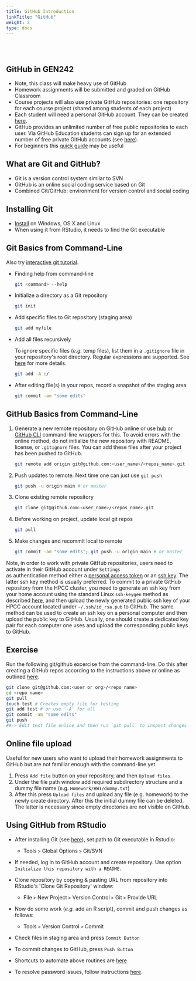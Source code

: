```yaml
---
title: GitHub Introduction
linkTitle: "GitHub"
weight: 2
type: docs
---
```


<br/>
<br/>

## GitHub in GEN242 

+ Note, this class will make heavy use of GitHub 
+ Homework assignments will be submitted and graded on GitHub Classroom
+ Course projects will also use private GitHub repositories: one repository for each course project (shared among students of each project)
+ Each student will need a personal GitHub account. They can be created [here](https://github.com/personal).
+ GitHub provides an unlimited number of free public repositories to each user. Via GitHub Education students can sign up for an extended number of free private GitHub accounts (see [here](https://education.github.com)).
+ For beginners this [quick guide](https://guides.github.com/activities/hello-world/) may be useful

## What are Git and GitHub?

+ Git is a version control system similar to SVN
+ GitHub is an online social coding service based on Git 
+ Combined Git/GitHub: environment for version control and social coding

## Installing Git
+ [Install](http://git-scm.com/book/en/Getting-Started-Installing-Git) on Windows, OS X and Linux
+ When using it from RStudio, it needs to find the Git executable

## Git Basics from Command-Line

Also try [interactive git tutorial](https://try.github.io/levels/1/challenges/1).

+ Finding help from command-line 

    ```sh
    git <command> --help
    ```

+ Initialize a directory as a Git repository

    ```sh
    git init
    ```
	
+ Add specific files to Git repository (staging area) 

   ```sh
   git add myfile
   ```

+ Add all files recursively 

  To ignore specific files (_e.g._ temp files), list them in a `.gitignore` file in your repository's root directory. Regular expressions are supported. See [here](https://help.github.com/articles/ignoring-files/) for more details.

   ```sh
   git add -A :/
   ```

+ After editing file(s) in your repos, record a snapshot of the staging area 

   ```sh
   git commit -am "some edits"
   ```

## GitHub Basics from Command-Line

1. Generate a new remote repository on GitHub online or use [hub](https://hub.github.com/) or [GitHub CLI](https://github.com/cli/cli#installation) command-line wrappers for this. To avoid errors with the online method, do not
   initialize the new repository with README, license, or `.gitignore` files. You can
   add these files after your project has been pushed to GitHub. 

   ```sh
   git remote add origin git@github.com:<user_name>/<repos_name>.git
   ```

2. Push updates to remote. Next time one can just use `git push`

    ```sh
    git push -u origin main # or master
    ```

3. Clone existing remote repository
    
    ```sh
    git clone git@github.com:<user_name>/<repos_name>.git
    ```

4. Before working on project, update local git repos 

    ```sh
    git pull 
    ```

5. Make changes and recommit local to remote 

    ```sh
    git commit -am "some edits"; git push -u origin main # or master
    ```
   
Note, in order to work with private GitHub repositories, users need to activate in their GitHub account under `Settings`  
as authentication method either a [personal access token](https://bit.ly/3u8GRkT) or an [ssh key](https://bit.ly/3KcWixN). 
The latter ssh key method is usually preferred. 
To commit to a private GitHub repository from the HPCC cluster, you need to generate an ssh key from your home account using
the standard Linux `ssh-keygen` method as described [here](https://hpcc.ucr.edu/manuals/access/login/#ssh-keys), and then upload the 
newly generated public ssh key of your HPCC account located under `~/.ssh/id_rsa.pub` to GitHub. The same method can be used to
create an ssh key on a personal computer and then upload the public key to GitHub. Usually, one should create a dedicated key
pair for each computer one uses and upload the corresponding public keys to GitHub. 

## Exercise

Run the following git/github excercise from the command-line. Do this after creating a GitHub repos according to the instructions above or online as outlined [here](https://girke.bioinformatics.ucr.edu/GEN242/assignments/homework/hw01/hw01/#b-homework-submission-to-a-private-github-repository).

```sh 
git clone git@github.com:<user or org>/<repo name> 
cd <repo name>
git pull
touch test # Creates empty file for testing
git add test # or use '-A' for all
git commit -am "some edits"
git push 
##-> Edit test file online and then run `git pull` to inspect changes
```

## Online file upload

Useful for new users who want to upload their homework assignments to GitHub but are not familiar enough with the command-line yet.

1. Press `Add file` button on your repository, and then `Upload files`. 
2. Under the file path window add required subdirectory structure and a dummy file name (e.g. `Homework/HW1/dummy.txt`)
3. After this press `Upload files` and upload any file (e.g. homework) to the newly create directory. After this the initial dummy file can be deleted. The latter is necessary since empty directories are not visible on GitHub.

## Using GitHub from RStudio
+ After installing Git (see [here](https://git-scm.com/book/en/v2/Getting-Started-Installing-Git)), set path to Git executable in Rstudio: 
	+ Tools `>` Global Options `>` Git/SVN

+ If needed, log in to GitHub account and create repository. Use option `Initialize this repository with a README`. 

+ Clone repository by copying & pasting URL from repository into RStudio's 'Clone Git Repository' window: 
    + File `>` New Project `>` Version Control `>` Git `>` Provide URL

+ Now do some work (_e.g._ add an R script), commit and push changes as follows: 
    + Tools `>` Version Control `>` Commit

+ Check files in staging area and press `Commit Button`

+ To commit changes to GitHub, press `Push Button`

+ Shortcuts to automate above routines are [here](https://support.rstudio.com/hc/en-us/articles/200711853-Keyboard-Shortcuts)

+ To resolve password issues, follow instructions [here](https://github.com/jennybc/stat540_2014/blob/master/seminars/seminar92_git.md). 


